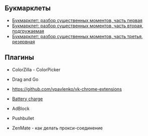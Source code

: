 Букмарклеты
--

- [Букмарклет: разбор существенных моментов, часть первая](http://m.habrahabr.ru/company/theonlypage/blog/234427/)
- [Букмарклет: разбор существенных моментов, часть вторая, подгружаемая](http://m.habrahabr.ru/company/theonlypage/blog/236315/)
- [Букмарклет: разбор существенных моментов, часть третья, резервная](http://m.habrahabr.ru/company/theonlypage/blog/236741/)

Плагины
--

- ColorZilla - ColorPicker
- Drag and Go
- https://github.com/vpavlenko/vk-chrome-extensions
- [Battery charge](http://habrahabr.ru/post/208644/)

- AdBlock
- Pushbullet
- ZenMate - как делать прокси-соединение
